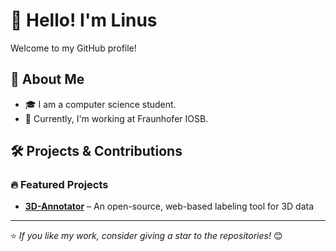 # 👋 Hello! I'm Linus

Welcome to my GitHub profile!

## 🌱 About Me

- 🎓 I am a computer science student.
- 💼 Currently, I'm working at Fraunhofer IOSB.

## 🛠️ Projects & Contributions

### 🔥 Featured Projects
- **[3D-Annotator](https://github.com/3D-Annotator/3D-Annotator)** – An open-source, web-based labeling tool for 3D data


---

⭐️ _If you like my work, consider giving a star to the repositories!_ 😊
